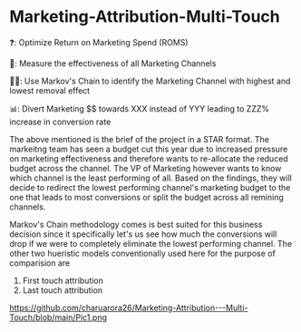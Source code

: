 # Marketing-Attribution-Multi-Touch

❓: Optimize Return on Marketing Spend (ROMS)

📝: Measure the effectiveness of all Marketing Channels

👩‍💻: Use Markov's Chain to identify the Marketing Channel with highest and lowest removal effect

📊: Divert Marketing $$ towards XXX instead of YYY leading to ZZZ% increase in conversion rate

The above mentioned is the brief of the project in a STAR format. The markeitng team has seen a budget cut this year due to increased pressure on marketing effectiveness and therefore wants to re-allocate the reduced budget across the channel. The VP of Marketing however wants to know which channel is the least performing of all. Based on the findings, they will decide to redirect the lowest performing channel's marketing budget to the one that leads to most conversions or split the budget across all remining channels. 

Markov's Chain methodology comes is best suited for this business decision since it specifically let's us see how much the conversions will drop if we were to completely eliminate the lowest performing channel. The other two hueristic models conventionally used here for the purpose of comparision are 
1. First touch attribution
2. Last touch attribution

https://github.com/charuarora26/Marketing-Attribution---Multi-Touch/blob/main/Pic1.png
